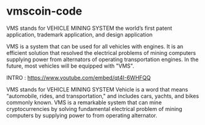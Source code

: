 # vmscoin-code

VMS stands for VEHICLE MINING SYSTEM
the world’s first patent application, trademark application, and design application

VMS is a system that can be used for all vehicles with engines. It is an efficient solution that resolved the electrical problems of mining computers supplying power from alternators of operating transportation engines. In the future, most vehicles will be equipped with "VMS".

INTRO : https://www.youtube.com/embed/qt4I-6WHFQQ 

VMS stands for VEHICLE MINING SYSTEM
Vehicle is a word that means “automobile, rides, and transportation," and includes cars, yachts, and bikes commonly known. VMS is a remarkable system that can mine cryptocurrencies by solving fundamental electrical problem of mining computers by supplying power to from operating alternator.


<!--
**VMSCOIN/vmscoin** is a ✨ _special_ ✨ repository because its `README.md` (this file) appears on your GitHub profile.

VMS stands for VEHICLE MINING SYSTEM
the world’s first patent application, trademark application, and design application

- 🔭 I’m currently working on ...
- 🌱 I’m currently learning ...
- 👯 I’m looking to collaborate on ...
- 🤔 I’m looking for help with ...
- 💬 Ask me about ...
- 📫 How to reach me: ...
- 😄 Pronouns: ...
- ⚡ Fun fact: ...
-->
